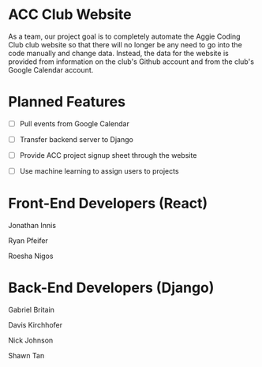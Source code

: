 # ACC Club Website
As a team, our project goal is to completely automate the Aggie Coding Club club website so that there will no longer be any need to go into the code manually and change data. Instead, the data for the website is provided from information on the club's Github account and from the club's Google Calendar account.

# Planned Features
- [ ] Pull events from Google Calendar

- [ ] Transfer backend server to Django

- [ ] Provide ACC project signup sheet through the website

- [ ] Use machine learning to assign users to projects

# Front-End Developers (React)
Jonathan Innis

Ryan Pfeifer

Roesha Nigos

# Back-End Developers (Django)
Gabriel Britain

Davis Kirchhofer

Nick Johnson

Shawn Tan
